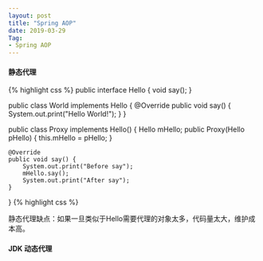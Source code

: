 ```yaml
---
layout: post
title: "Spring AOP"
date: 2019-03-29
Tag: 
- Spring AOP
---
```


#### 静态代理

{% highlight css %}
public interface Hello {
	void say();
}

public class World implements Hello {
	@Override
	public void say() {
		System.out.print("Hello World!");
	}
}

public class Proxy implements Hello() {
	Hello mHello;
	public Proxy(Hello pHello) {
		this.mHello = pHello;
	}
    
    @Override
    public void say() {
		System.out.print("Before say");	
		mHello.say();
		System.out.print("After say");	
	}

}
{% highlight css %}

静态代理缺点：如果一旦类似于Hello需要代理的对象太多，代码量太大，维护成本高。

#### JDK 动态代理

